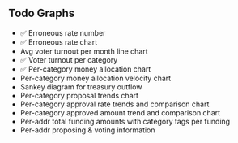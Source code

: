 ## Todo Graphs
- ✅ Erroneous rate number
- ✅ Erroneous rate chart
- Avg voter turnout per month line chart
- ✅ Voter turnout per category
- ✅ Per-category money allocation chart
- Per-category money allocation velocity chart
- Sankey diagram for treasury outflow
- Per-category proposal trends chart
- Per-category approval rate trends and comparison chart
- Per-category approved amount trend and comparison chart
- Per-addr total funding amounts with category tags per funding
- Per-addr proposing & voting information
